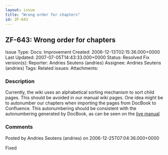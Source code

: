 ```yaml
---
layout: issue
title: "Wrong order for chapters"
id: ZF-643
---
```


ZF-643: Wrong order for chapters
--------------------------------

 Issue Type: Docs: Improvement Created: 2006-12-13T02:15:36.000+0000 Last Updated: 2007-07-05T14:43:33.000+0000 Status: Resolved Fix version(s): 
 Reporter:  Andries Seutens (andries)  Assignee:  Andries Seutens (andries)  Tags: 
 Related issues: 
 Attachments: 
### Description

Currently, the wiki uses an alphabetical sorting mechanism to sort child pages. This should be avoided in our manual wiki pages. One idea might be to autonumber our chapters when importing the pages from DocBook to Confluence. This autonumbering should be consistent with the autonumbering generated by DocBook, as can be seen on the [live manual](http://framework.zend.com/manual/)

 

 

### Comments

Posted by Andries Seutens (andries) on 2006-12-25T07:04:36.000+0000

Fixed

 

 